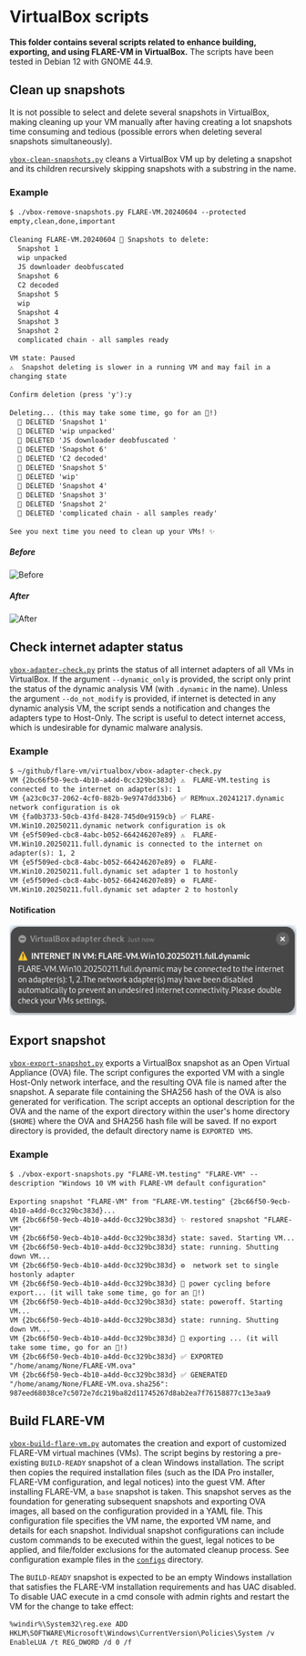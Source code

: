 # VirtualBox scripts

**This folder contains several scripts related to enhance building, exporting, and using FLARE-VM in VirtualBox.**
The scripts have been tested in Debian 12 with GNOME 44.9.


## Clean up snapshots

It is not possible to select and delete several snapshots in VirtualBox, making cleaning up your VM manually after having creating a lot snapshots time consuming and tedious (possible errors when deleting several snapshots simultaneously).

[`vbox-clean-snapshots.py`](vbox-clean-snapshots.py) cleans a VirtualBox VM up by deleting a snapshot and its children recursively skipping snapshots with a substring in the name.

### Example

```
$ ./vbox-remove-snapshots.py FLARE-VM.20240604 --protected empty,clean,done,important

Cleaning FLARE-VM.20240604 🫧 Snapshots to delete:
  Snapshot 1
  wip unpacked
  JS downloader deobfuscated 
  Snapshot 6
  C2 decoded
  Snapshot 5
  wip
  Snapshot 4
  Snapshot 3
  Snapshot 2
  complicated chain - all samples ready

VM state: Paused
⚠️  Snapshot deleting is slower in a running VM and may fail in a changing state

Confirm deletion (press 'y'):y

Deleting... (this may take some time, go for an 🍦!)
  🫧 DELETED 'Snapshot 1'
  🫧 DELETED 'wip unpacked'
  🫧 DELETED 'JS downloader deobfuscated '
  🫧 DELETED 'Snapshot 6'
  🫧 DELETED 'C2 decoded'
  🫧 DELETED 'Snapshot 5'
  🫧 DELETED 'wip'
  🫧 DELETED 'Snapshot 4'
  🫧 DELETED 'Snapshot 3'
  🫧 DELETED 'Snapshot 2'
  🫧 DELETED 'complicated chain - all samples ready'

See you next time you need to clean up your VMs! ✨

```

##### Before

![Before](../Images/vbox-clean-snapshots_before.png)

##### After

![After](../Images/vbox-clean-snapshots_after.png)


## Check internet adapter status

[`vbox-adapter-check.py`](vbox-adapter-check.py) prints the status of all internet adapters of all VMs in VirtualBox.
If the argument `--dynamic_only` is provided, the script only print the status of the dynamic analysis VM (with `.dynamic` in the name).
Unless the argument `--do_not_modify` is provided, if internet is detected in any dynamic analysis VM, the script sends a notification and changes the adapters type to Host-Only.
The script is useful to detect internet access, which is undesirable for dynamic malware analysis.

### Example

```
$ ~/github/flare-vm/virtualbox/vbox-adapter-check.py
VM {2bc66f50-9ecb-4b10-a4dd-0cc329bc383d} ⚠️  FLARE-VM.testing is connected to the internet on adapter(s): 1
VM {a23c0c37-2062-4cf0-882b-9e9747dd33b6} ✅ REMnux.20241217.dynamic network configuration is ok
VM {fa0b3733-50cb-43fd-8428-745d0e9159cb} ✅ FLARE-VM.Win10.20250211.dynamic network configuration is ok
VM {e5f509ed-cbc8-4abc-b052-664246207e89} ⚠️  FLARE-VM.Win10.20250211.full.dynamic is connected to the internet on adapter(s): 1, 2
VM {e5f509ed-cbc8-4abc-b052-664246207e89} ⚙️  FLARE-VM.Win10.20250211.full.dynamic set adapter 1 to hostonly
VM {e5f509ed-cbc8-4abc-b052-664246207e89} ⚙️  FLARE-VM.Win10.20250211.full.dynamic set adapter 2 to hostonly
```

#### Notification

![Notification](../Images/vbox-adapter-check_notification.png)


## Export snapshot

[`vbox-export-snapshot.py`](vbox-export-snapshot.py) exports a VirtualBox snapshot as an Open Virtual Appliance (OVA) file.
The script configures the exported VM with a single Host-Only network interface, and the resulting OVA file is named after the snapshot.
A separate file containing the SHA256 hash of the OVA is also generated for verification.
The script accepts an optional description for the OVA and the name of the export directory within the user's home directory (`$HOME`) where the OVA and SHA256 hash file will be saved.
If no export directory is provided, the default directory name is `EXPORTED VMS`.

### Example

```
$ ./vbox-export-snapshots.py "FLARE-VM.testing" "FLARE-VM" --description "Windows 10 VM with FLARE-VM default configuration"

Exporting snapshot "FLARE-VM" from "FLARE-VM.testing" {2bc66f50-9ecb-4b10-a4dd-0cc329bc383d}...
VM {2bc66f50-9ecb-4b10-a4dd-0cc329bc383d} ✨ restored snapshot "FLARE-VM"
VM {2bc66f50-9ecb-4b10-a4dd-0cc329bc383d} state: saved. Starting VM...
VM {2bc66f50-9ecb-4b10-a4dd-0cc329bc383d} state: running. Shutting down VM...
VM {2bc66f50-9ecb-4b10-a4dd-0cc329bc383d} ⚙️  network set to single hostonly adapter
VM {2bc66f50-9ecb-4b10-a4dd-0cc329bc383d} 🔄 power cycling before export... (it will take some time, go for an 🍦!)
VM {2bc66f50-9ecb-4b10-a4dd-0cc329bc383d} state: poweroff. Starting VM...
VM {2bc66f50-9ecb-4b10-a4dd-0cc329bc383d} state: running. Shutting down VM...
VM {2bc66f50-9ecb-4b10-a4dd-0cc329bc383d} 🚧 exporting ... (it will take some time, go for an 🍦!)
VM {2bc66f50-9ecb-4b10-a4dd-0cc329bc383d} ✅ EXPORTED "/home/anamg/None/FLARE-VM.ova"
VM {2bc66f50-9ecb-4b10-a4dd-0cc329bc383d} ✅ GENERATED "/home/anamg/None/FLARE-VM.ova.sha256": 987eed68038ce7c5072e7dc219ba82d11745267d8ab2ea7f76158877c13e3aa9
```

## Build FLARE-VM

[`vbox-build-flare-vm.py`](vbox-build-flare-vm.py) automates the creation and export of customized FLARE-VM virtual machines (VMs).
The script begins by restoring a pre-existing `BUILD-READY` snapshot of a clean Windows installation.
The script then copies the required installation files (such as the IDA Pro installer, FLARE-VM configuration, and legal notices) into the guest VM.
After installing FLARE-VM, a `base` snapshot is taken.
This snapshot serves as the foundation for generating subsequent snapshots and exporting OVA images, all based on the configuration provided in a YAML file.
This configuration file specifies the VM name, the exported VM name, and details for each snapshot.
Individual snapshot configurations can include custom commands to be executed within the guest, legal notices to be applied, and file/folder exclusions for the automated cleanup process.
See configuration example files in the [`configs`](configs/) directory.

The `BUILD-READY` snapshot is expected to be an empty Windows installation that satisfies the FLARE-VM installation requirements and has UAC disabled.
To disable UAC execute in a cmd console with admin rights and restart the VM for the change to take effect:
```
%windir%\System32\reg.exe ADD HKLM\SOFTWARE\Microsoft\Windows\CurrentVersion\Policies\System /v EnableLUA /t REG_DWORD /d 0 /f
```

